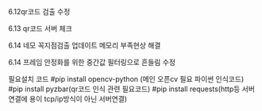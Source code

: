 6.12qr코드 검출 수정

6.13 qr코드 서버 체크

6.14 네모 꼭지점검출 업데이트 메모리 부족현상 해결

6.14  프레임 안정화를 위한 중간값 필터링으로 흔들림 수정



필요설치 코드 
#pip install opencv-python (메인 오픈cv 필요 파이썬 인식코드)
#pip install pyzbar(qr코드 인식 관련 필요코드)
#pip install requests(http등 서버 연결에 용이 tcp/ip방식이 아닌 서버연결)

